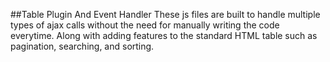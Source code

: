 ##Table Plugin And Event Handler
These js files are built to handle multiple types of ajax calls without the need for manually writing the code everytime. Along with adding features to the standard HTML table such as pagination, searching, and sorting.
